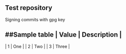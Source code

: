 ## Test repository

Signing commits with gpg key

##Sample table
| Value | Description	|
------------------------
| 1   	| One		|
| 2   	| Two 		|
| 3   	| Three		|
